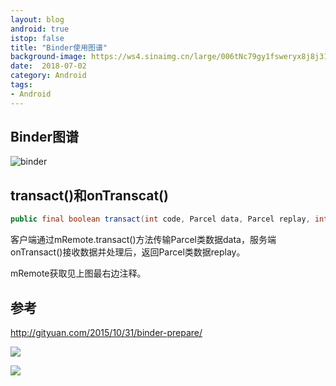 ```yaml
---
layout: blog 
android: true 
istop: false 
title: "Binder使用图谱" 
background-image: https://ws4.sinaimg.cn/large/006tNc79gy1fsweryx8j8j317y0schdv.jpg
date:  2018-07-02
category: Android 
tags: 
- Android 
---
```




## Binder图谱

![binder](https://ws4.sinaimg.cn/large/006tNc79gy1fsvv7q2c7ij31820ku777.jpg)

## transact()和onTranscat()

```java
public final boolean transact(int code, Parcel data, Parcel replay, int flag)
```

客户端通过mRemote.transact()方法传输Parcel类数据data，服务端onTransact()接收数据并处理后，返回Parcel类数据replay。

mRemote获取见上图最右边注释。

## 参考

http://gityuan.com/2015/10/31/binder-prepare/

![](https://ws1.sinaimg.cn/large/006tNbRwly1fwbdzvzevej31560n0gv2.jpg)

![](https://ws1.sinaimg.cn/large/006tNbRwly1fwbe0s48e2j316g0den12.jpg)













